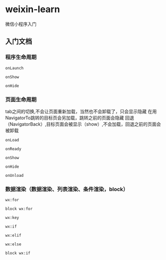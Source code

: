 # weixin-learn
微信小程序入门
## 入门文档

### 程序生命周期
```
onLaunch
```
```
onShow
```

```
onHide
```
### 页面生命周期
tab之间的切换,不会让页面重新加载，当然也不会卸载了，只会显示隐藏
在用NavigatorTo跳转的目标页会另加载，跳转之前的页面会隐藏
回退（NavigatorBack）,目标页面会被显示（show）,不会加载，回退之前的页面会被卸载
```
onLoad
```
```
onReady
```
```
onShow
```
```
onHide
```
```
onUnload
```
### 数据渲染（数据渲染、列表渲染、条件渲染，block）
```
wx:for
```
```
block wx:for
```
```
wx:key
```
```
wx:if
```
```
wx:elif
```
```
wx:else
```
```
block wx:if
```